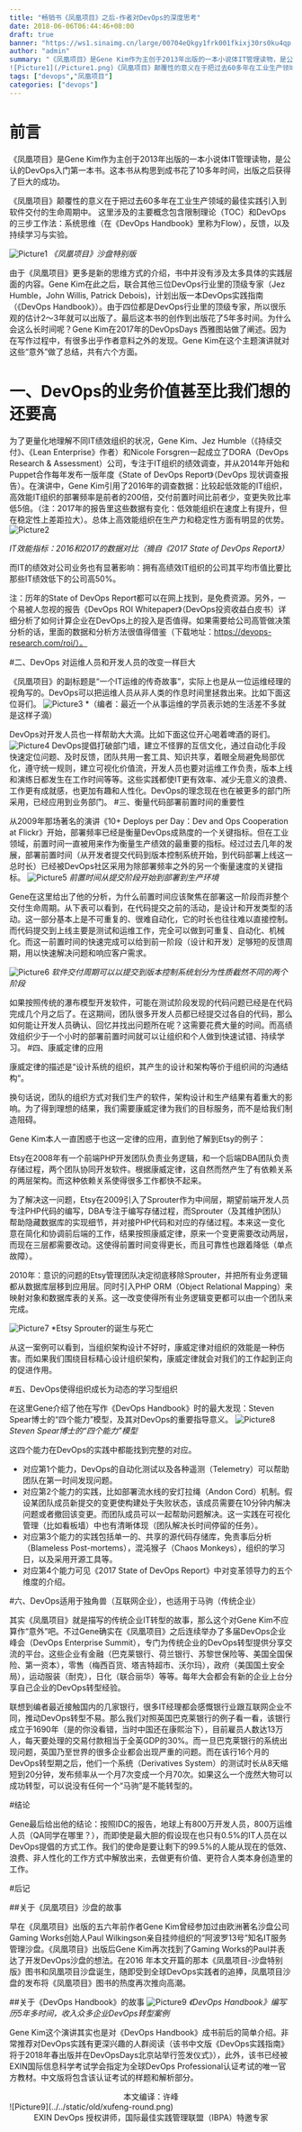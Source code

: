 ```yaml
---
title: "畅销书《凤凰项目》之后-作者对DevOps的深度思考"
date: 2018-06-06T06:44:46+08:00
draft: true
banner: "https://ws1.sinaimg.cn/large/00704eQkgy1frk001fkixj30rs0ku4qp.jpg"
author: "admin"
summary: "《凤凰项目》是Gene Kim作为主创于2013年出版的一本小说体IT管理读物，是公认的DevOps入门第一本书。这本书从构思到成书花了10多年时间，出版之后获得了巨大的成功。
![Picture1](/Picture1.png)《凤凰项目》颠覆性的意义在于把过去60多年在工业生产领域的最佳实践引入到软件交付的生命周期中。 这里涉及的主要概念包含限制理论（TOC）和DevOps的三步工作法：系统思维（在《DevOps Handbook》里称为Flow），反馈，以及持续学习与实验。"
tags: ["devops","凤凰项目"]
categories: ["devops"]
---
```


# 前言

《凤凰项目》是Gene Kim作为主创于2013年出版的一本小说体IT管理读物，是公认的DevOps入门第一本书。这本书从构思到成书花了10多年时间，出版之后获得了巨大的成功。

《凤凰项目》颠覆性的意义在于把过去60多年在工业生产领域的最佳实践引入到软件交付的生命周期中。 这里涉及的主要概念包含限制理论（TOC）和DevOps的三步工作法：系统思维（在《DevOps Handbook》里称为Flow），反馈，以及持续学习与实验。

![Picture1](../../static/old/Picture1.png)
*《凤凰项目》沙盘特别版* 

由于《凤凰项目》更多是新的思维方式的介绍，书中并没有涉及太多具体的实践层面的内容。Gene Kim在此之后，联合其他三位DevOps行业里的顶级专家（Jez Humble，John Willis, Patrick Debois)，计划出版一本DevOps实践指南（《DevOps Handbook》）。由于四位都是DevOps行业里的顶级专家，所以很乐观的估计2～3年就可以出版了。最后这本书的创作到出版花了5年多时间。为什么会这么长时间呢？Gene Kim在2017年的DevOpsDays 西雅图站做了阐述。因为在写作过程中，有很多出乎作者意料之外的发现。Gene Kim在这个主题演讲就对这些“意外”做了总结，共有六个方面。

# 一、DevOps的业务价值甚至比我们想的还要高

为了更量化地理解不同IT绩效组织的状况，Gene Kim、Jez Humble（《持续交付》、《Lean Enterprise》作者）和Nicole Forsgren一起成立了DORA（DevOps Research & Assessment）公司，专注于IT组织的绩效调查，并从2014年开始和Puppet合作每年发布一版年度《State of DevOps Report》（DevOps 现状调查报告）。在演讲中，Gene Kim引用了2016年的调查数据：比较起低效能的IT组织，高效能IT组织的部署频率是前者的200倍，交付前置时间比前者少，变更失败比率低5倍。（注：2017年的报告里这些数据有变化：低效能组织在速度上有提升，但在稳定性上差距拉大）。总体上高效能组织在生产力和稳定性方面有明显的优势。
![Picture2](../../static/old/Picture9.png)

*IT效能指标：2016和2017的数据对比（摘自《2017 State of DevOps Report》）*

而IT的绩效对公司业务也有显著影响：拥有高绩效IT组织的公司其平均市值比要比那些IT绩效低下的公司高50%。

注：历年的State of DevOps Report都可以在网上找到，是免费资源。另外，一个易被人忽视的报告《DevOps ROI Whitepaper》（DevOps投资收益白皮书）详细分析了如何计算企业在DevOps上的投入是否值得。如果需要给公司高管做决策分析的话，里面的数据和分析方法很值得借鉴（下载地址：https://devops-research.com/roi/）。

#二、DevOps 对运维人员和开发人员的改变一样巨大

《凤凰项目》的副标题是“一个IT运维的传奇故事”，实际上也是从一位运维经理的视角写的。DevOps可以把运维人员从非人类的作息时间里拯救出来。比如下面这位哥们。
![Picture3](../../static/old/Picture2.png)
*（编者：最近一个从事运维的学员表示她的生活差不多就是这样子滴）

DevOps对开发人员也一样帮助大大滴。比如下面这位开心喝着啤酒的哥们。
![Picture4](../../static/old/Picture3.png)
DevOps提倡打破部门墙，建立不怪罪的互信文化，通过自动化手段快速定位问题、及时反馈，团队共用一套工具、知识共享，着眼全局避免局部优化，遵守统一规则，建立可视化价值流，开发人员也要对运维工作负责，版本上线和演练日都发生在工作时间等等。这些实践都使IT更有效率、减少无意义的浪费、工作更有成就感，也更加有趣和人性化。DevOps的理念现在也在被更多的部门所采用，已经应用到业务部门。
#三、衡量代码部署前置时间的重要性

从2009年那场著名的演讲《10+ Deploys per Day：Dev and Ops Cooperation at Flickr》开始，部署频率已经是衡量DevOps成熟度的一个关键指标。但在工业领域，前置时间一直被用来作为衡量生产绩效的最重要的指标。经过过去几年的发展，部署前置时间（从开发者提交代码到版本控制系统开始，到代码部署上线这一总时长）已经被DevOps社区采用为除部署频率之外的另一个衡量速度的关键指标。
![Picture5](../../static/old/Picture4.png)
*前置时间从提交阶段开始到部署到生产环境*

Gene在这里给出了他的分析，为什么前置时间应该聚焦在部署这一阶段而非整个交付生命周期。从下表可以看到，在代码提交之前的活动，是设计和开发类型的活动。这一部分基本上是不可重复的、很难自动化，它的时长也往往难以直接控制。而代码提交到上线主要是测试和运维工作，完全可以做到可重复、自动化、机械化。而这一前置时间的快速完成可以给到前一阶段（设计和开发）足够短的反馈周期，用以快速解决问题和响应客户需求。

![Picture6](../../static/old/Picture5.png)
*软件交付周期可以以提交到版本控制系统划分为性质截然不同的两个阶段*

如果按照传统的瀑布模型开发软件，可能在测试阶段发现的代码问题已经是在代码完成几个月之后了。在这期间，团队很多开发人员都已经提交过各自的代码，那么如何能让开发人员确认、回忆并找出问题所在呢？这需要花费大量的时间。而高绩效组织少于一个小时的部署前置时间就可以让组织和个人做到快速试错、持续学习。
#四、康威定律的应用

康威定律的描述是“设计系统的组织，其产生的设计和架构等价于组织间的沟通结构“。

换句话说，团队的组织方式对我们生产的软件，架构设计和生产结果有着重大的影响。为了得到理想的结果，我们需要康威定律为我们的目标服务，而不是给我们制造阻碍。

Gene Kim本人一直困惑于也这一定律的应用，直到他了解到Etsy的例子：

Etsy在2008年有一个前端PHP开发团队负责业务逻辑，和一个后端DBA团队负责存储过程，两个团队协同开发软件。根据康威定律，这自然而然产生了有依赖关系的两层架构。而这种依赖关系使得很多工作都快不起来。

为了解决这一问题，Etsy在2009引入了Sprouter作为中间层，期望前端开发人员专注PHP代码的编写，DBA专注于编写存储过程，而Sprouter（及其维护团队）帮助隐藏数据库的实现细节，并对接PHP代码和对应的存储过程。本来这一变化意在简化和协调前后端的工作，结果按照康威定律，原来一个变更需要改动两层，而现在三层都需要改动。这使得前置时间变得更长，而且可靠性也跟着降低（单点故障）。

2010年：意识的问题的Etsy管理团队决定彻底移除Sprouter，并把所有业务逻辑都从数据库层移到应用层。同时引入PHP ORM（Object Relational Mapping）来映射对象和数据库表的关系。这一改变使得所有业务逻辑变更都可以由一个团队来完成。

![Picture7](../../static/old/Picture6.png)
*Etsy Sprouter的诞生与死亡

从这一案例可以看到，当组织架构设计不好时，康威定律对组织的效能是一种伤害。而如果我们围绕目标精心设计组织架构，康威定律就会对我们的工作起到正向的促进作用。

#五、DevOps使得组织成长为动态的学习型组织

在这里Gene介绍了他在写作《DevOps Handbook》时的最大发现：Steven Spear博士的“四个能力”模型，及其对DevOps的重要指导意义。
![Picture8](../../static/old/Picture7.png)
*Steven Spear博士的“四个能力”模型*

这四个能力在DevOps的实践中都能找到完整的对应。

- 对应第1个能力，DevOps的自动化测试以及各种遥测（Telemetry）可以帮助团队在第一时间发现问题。
- 对应第2个能力的实践，比如部署流水线的安灯拉绳（Andon Cord）机制。假设某团队成员新提交的变更使构建处于失败状态，该成员需要在10分钟内解决问题或者撤回该变更。而团队成员可以一起帮助问题解决。这一实践在可视化管理（比如看板墙）中也有清晰体现（团队解决长时间停留的任务）。
- 对应第3个能力的实践包括单一的、共享的源代码存储库，免责事后分析（Blameless Post-mortems），混沌猴子（Chaos Monkeys），组织的学习日，以及采用开源工具等。
- 对应第4个能力可见《2017 State of DevOps Report》中对变革领导力的五个维度的介绍。

#六、DevOps适用于独角兽（互联网企业），也适用于马驹（传统企业）

其实《凤凰项目》就是描写的传统企业IT转型的故事，那么这个对Gene Kim不应算作“意外”吧。不过Gene确实在《凤凰项目》之后连续举办了多届DevOps企业峰会（DevOps Enterprise Summit），专门为传统企业的DevOps转型提供分享交流的平台。这些企业有金融（巴克莱银行、荷兰银行、苏黎世保险等、美国全国保险、第一资本），零售（梅西百货、塔吉特超市、沃尔玛），政府（美国国土安全局），运动服装（耐克），日化（联合丽华）等等。每年大会都会有新的企业上台分享自己企业的DevOps转型经验。

联想到编者最近接触国内的几家银行，很多IT经理都会感慨银行业跟互联网企业不同，推动DevOps转型不易。那么我们对照英国巴克莱银行的例子看一看，该银行成立于1690年（是的你没看错，当时中国还在康熙治下），目前雇员人数达13万人，每天要处理的交易付款相当于全英GDP的30%。而一旦巴克莱银行的系统出现问题，英国乃至世界的很多企业都会出现严重的问题。而在该行16个月的DevOps转型期之后，他们一个系统（Derivatives System）的测试时长从8天缩短到20分钟，发布频率从一个月7次变成一个月70次。如果这么一个庞然大物可以成功转型，可以说没有任何一个“马驹”是不能转型的。

#结论

Gene最后给出他的结论：按照IDC的报告，地球上有800万开发人员，800万运维人员（QA同学在哪里？），而即使是最大胆的假设现在也只有0.5%的IT人员在以DevOps提倡的方式工作。我们的使命是要让剩下的99.5%的人能从现在的低效、浪费、非人性化的工作方式中解放出来，去做更有价值、更符合人类本身创造里的工作。

#后记

##关于《凤凰项目》沙盘的故事

早在《凤凰项目》出版的五六年前作者Gene Kim曾经参加过由欧洲著名沙盘公司Gaming Works创始人Paul Wilkingson亲自挂帅组织的“阿波罗13号”知名IT服务管理沙盘。《凤凰项目》出版后Gene Kim再次找到了Gaming Works的Paul并表达了开发DevOps沙盘的想法。在2016 年本文开篇的那本《凤凰项目-沙盘特别版》图书和凤凰项目沙盘诞生，随即受到全球DevOps实践者的追捧，凤凰项目沙盘的发布将《凤凰项目》图书的热度再次推向高潮。

##关于《DevOps Handbook》的故事
![Picture9](../../static/old/picture8.png)
*《DevOps Handbook》编写历5年多时间，收入众多企业DevOps转型案例*

Gene Kim这个演讲其实也是对《DevOps Handbook》成书前后的简单介绍。非常推荐对DevOps实践有更深兴趣的人群阅读（该书中文版《DevOps实践指南》将于2018年春出版并在DevOpsDays北京站举行签发仪式》），此外，该书已经被EXIN国际信息科学考试学会指定为全球DevOps Professional认证考试的唯一官方教材。中文版将包含该认证考试的样题和解析部分。

<center>本文编译：许峰</center>
![Picture9](../../static/old/xufeng-round.png)
<center>EXIN DevOps 授权讲师，国际最佳实践管理联盟（IBPA）特邀专家</center>
